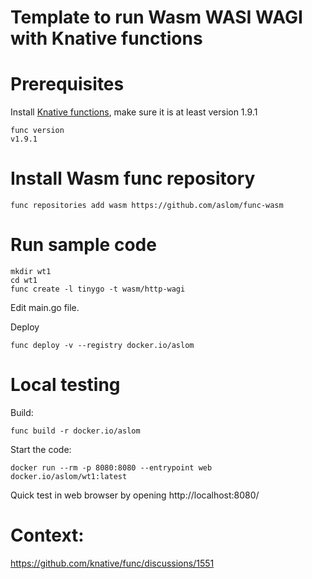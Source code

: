 # Template to run Wasm WASI WAGI with Knative functions



# Prerequisites

Install [Knative functions](https://knative.dev/docs/functions/install-func/), make sure it is at least version 1.9.1

```
func version​
v1.9.1​
```

# Install Wasm func repository

```
func repositories add wasm https://github.com/aslom/func-wasm
```

# Run sample code

```
mkdir wt1 
cd wt1
func create -l tinygo -t wasm/http-wagi
```

Edit main.go file.

Deploy

```
func deploy -v --registry docker.io/aslom
```

# Local testing

Build:

```
func build -r docker.io/aslom
```

Start the code:

```
docker run --rm -p 8080:8080 --entrypoint web docker.io/aslom/wt1:latest
```

Quick test in web browser by opening http://localhost:8080/

# Context:

https://github.com/knative/func/discussions/1551


